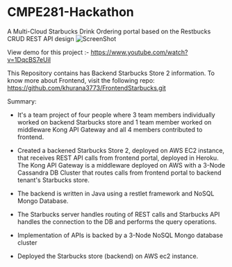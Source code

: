 # CMPE281-Hackathon
A Multi-Cloud Starbucks Drink Ordering portal based on the Restbucks CRUD REST API design 
![ScreenShot](https://raw.github.com/khurana3773/FrontendStarbucks/master/starbucks_stores.png)

View demo for this project :- https://www.youtube.com/watch?v=1DqcBS7eUiI

This Repository contains has Backend Starbucks Store 2 information. To know more about Frontend, visit the following repo: https://github.com/khurana3773/FrontendStarbucks.git

Summary: 

- It's a team project of four people where 3 team members individually worked on backend Starbucks store and 1 team member worked on middleware Kong API Gateway and all 4 members contributed to frontend.

- Created a backened Starbucks Store 2, deployed on AWS EC2 instance, that receives REST API calls from frontend portal, deployed in Heroku. The Kong API Gateway is a middleware deployed on AWS with a 3-Node Cassandra DB Cluster that routes calls from frontend portal to backend tenant's Starbucks store.

- The backend is written in Java using a restlet framework and NoSQL Mongo Database.

- The Starbucks server handles routing of REST calls and Starbucks API handles the connection to the DB and performs the query operations.

- Implementation of APIs is backed by a 3-Node NoSQL Mongo database cluster

- Deployed the Starbucks store (backend) on AWS ec2 instance.



